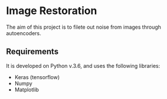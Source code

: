 # Image Restoration
The aim of this project is to filete out noise from images through autoencoders.

## Requirements
It is developed on Python v.3.6, and uses the following libraries:
 - Keras (tensorflow)
 - Numpy
 - Matplotlib
